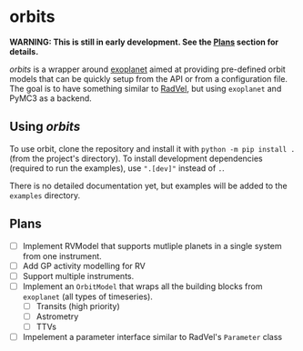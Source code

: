 # orbits

**WARNING: This is still in early development. See the [Plans](##Plans) section for
details.**

_orbits_ is a wrapper around [exoplanet](https://github.com/exoplanet-dev/exoplanet) aimed at providing pre-defined
orbit models that can be quickly setup from the API or from a configuration
file. The goal is to have something similar to
[RadVel](https://github.com/California-Planet-Search/radvel), but using
`exoplanet` and PyMC3 as a backend.

## Using _orbits_
To use orbit, clone the repository and install it with `python -m pip install
.` (from the project's directory). To install development dependencies (required
to run the examples), use `".[dev]"` instead of `.`.

There is no detailed documentation yet, but examples will be added to the
`examples` directory.

## Plans
* [ ] Implement RVModel that supports mutliple planets in a single system from
  one instrument.
* [ ] Add GP activity modelling for RV
* [ ] Support multiple instruments.
* [ ] Implement an `OrbitModel` that wraps all the building blocks from
  `exoplanet` (all types of timeseries).
  * [ ] Transits (high priority)
  * [ ] Astrometry
  * [ ] TTVs
* [ ] Impelement a parameter interface similar to RadVel's `Parameter` class
